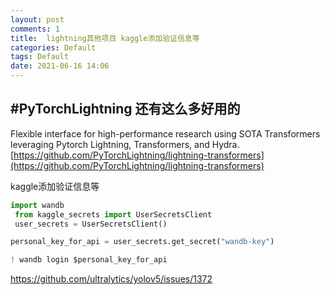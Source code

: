 ```yaml
---
layout: post
comments: 1
title:  lightning其他项目 kaggle添加验证信息等
categories: Default
tags: Default
date: 2021-06-16 14:06
---
```


## #PyTorchLightning 还有这么多好用的
Flexible interface for high-performance research using SOTA Transformers leveraging Pytorch Lightning, Transformers, and Hydra.
[https://github.com/PyTorchLightning/lightning-transformers](https://github.com/PyTorchLightning/lightning-transformers)




kaggle添加验证信息等

```python
import wandb
 from kaggle_secrets import UserSecretsClient
 user_secrets = UserSecretsClient() 

personal_key_for_api = user_secrets.get_secret("wandb-key")

! wandb login $personal_key_for_api

```

https://github.com/ultralytics/yolov5/issues/1372




